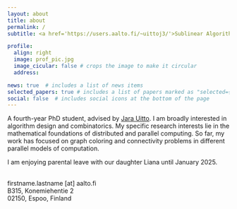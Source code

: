 ```yaml
---
layout: about
title: about
permalink: /
subtitle: <a href='https://users.aalto.fi/~uittoj3/'>Sublinear Algorithms Group</a>, <a href='https://www.aalto.fi/en'>Aalto University</a>

profile:
  align: right
  image: prof_pic.jpg
  image_cicular: false # crops the image to make it circular
  address:

news: true  # includes a list of news items
selected_papers: true # includes a list of papers marked as "selected={true}"
social: false  # includes social icons at the bottom of the page
---
```


A fourth-year PhD student, advised by <a href="https://users.aalto.fi/~uittoj3/">Jara Uitto</a>. I am broadly interested in algorithm design and combinatorics. My specific research interests lie in the mathematical foundations of distributed and parallel computing. So far, my work has focused on graph coloring and connectivity problems in different parallel models of computation.<br/>

I am enjoying parental leave with our daughter Liana until January 2025.<br/><br/>

firstname.lastname [at] aalto.fi <br/>
B315, Konemiehentie 2<br/>
02150, Espoo, Finland
